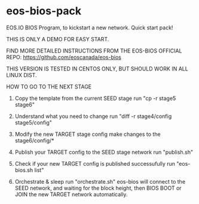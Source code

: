 # eos-bios-pack
EOS.IO BIOS Program, to kickstart a new network. Quick start pack!

THIS IS ONLY A DEMO FOR EASY START.

FIND MORE DETAILED INSTRUCTIONS FROM THE EOS-BIOS OFFICIAL REPO:
https://github.com/eoscanada/eos-bios

THIS VERSION IS TESTED IN CENTOS ONLY, BUT SHOULD WORK IN ALL LINUX DIST.

HOW TO GO TO THE NEXT STAGE

1. Copy the template from the current SEED stage
run "cp -r stage5 stage6"

2. Understand what you need to change
run "diff -r stage4/config stage5/config"

3. Modify the new TARGET stage config
make changes to the stage6/config/*

4. Publish your TARGET config to the SEED stage network
run "publish.sh"

5. Check if your new TARGET config is published successufully
run "eos-bios.sh list"

6. Orchestrate & sleep
run "orchestrate.sh"
eos-bios will connect to the SEED network, and waiting for the block height, then BIOS BOOT or JOIN the new TARGET network automatically.
